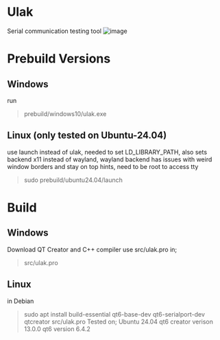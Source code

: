 # Ulak
Serial communication testing tool
![image](https://github.com/user-attachments/assets/bea18d40-479b-4fc5-8a58-9114ef34c2d7)
# Prebuild Versions
## Windows
  run  
  > prebuild/windows10/ulak.exe
## Linux (only tested on Ubuntu-24.04)
  use launch instead of ulak, needed to set LD_LIBRARY_PATH, also sets backend x11 instead of wayland, wayland backend has issues with weird window borders and stay on top hints, need to be root to access tty
  > sudo prebuild/ubuntu24.04/launch


# Build
## Windows
  Download QT Creator and C++ compiler use src/ulak.pro in;
  > src/ulak.pro

## Linux
  in Debian
  > sudo apt install build-essential qt6-base-dev qt6-serialport-dev qtcreator
  > src/ulak.pro
  Tested on;
  Ubuntu 24.04
  qt6 creator verison 13.0.0
  qt6 version 6.4.2
